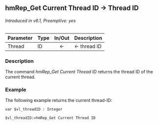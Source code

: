 ## hmRep_Get Current Thread ID → Thread ID
###### Introduced in v6.1, Preemptive: yes

|Parameter|Type|In/Out|Description
|---|---|:---:|---
|Thread|ID|←|<- thread ID

### Description
The command *hmRep_Get Current Thread ID* returns the thread ID of the current thread.

### Example
The following example returns the current thread-ID:

```4d
var $vl_threadID : Integer

$vl_threadID:=hmRep_Get Current Thread ID
```
